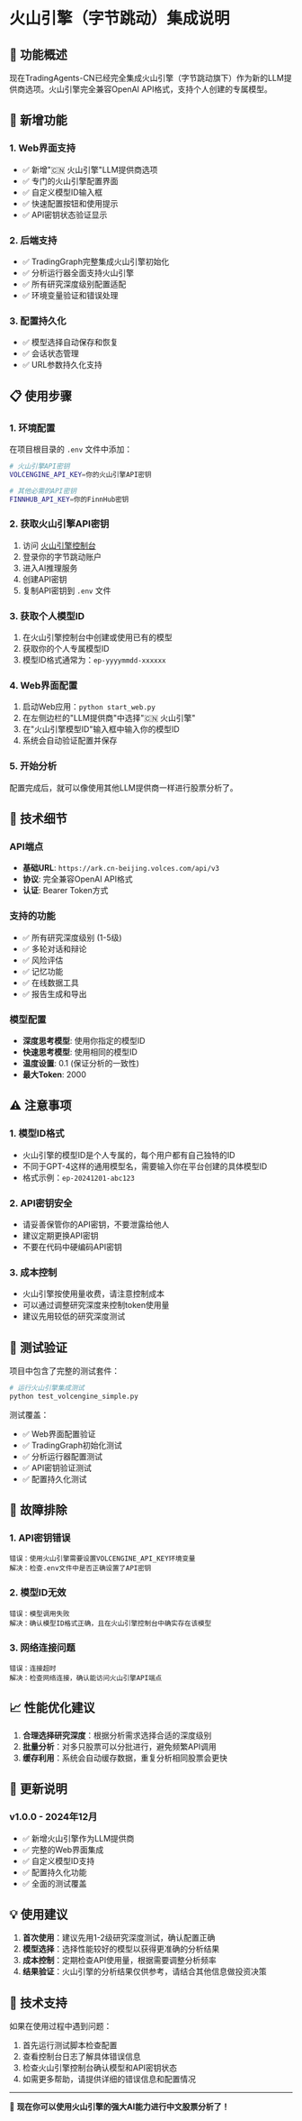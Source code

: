 # 火山引擎（字节跳动）集成说明

## 🎉 功能概述

现在TradingAgents-CN已经完全集成火山引擎（字节跳动旗下）作为新的LLM提供商选项。火山引擎完全兼容OpenAI API格式，支持个人创建的专属模型。

## 🚀 新增功能

### 1. Web界面支持
- ✅ 新增"🇨🇳 火山引擎"LLM提供商选项
- ✅ 专门的火山引擎配置界面
- ✅ 自定义模型ID输入框
- ✅ 快速配置按钮和使用提示
- ✅ API密钥状态验证显示

### 2. 后端支持
- ✅ TradingGraph完整集成火山引擎初始化
- ✅ 分析运行器全面支持火山引擎
- ✅ 所有研究深度级别配置适配
- ✅ 环境变量验证和错误处理

### 3. 配置持久化
- ✅ 模型选择自动保存和恢复
- ✅ 会话状态管理
- ✅ URL参数持久化支持

## 📋 使用步骤

### 1. 环境配置

在项目根目录的 `.env` 文件中添加：

```bash
# 火山引擎API密钥
VOLCENGINE_API_KEY=你的火山引擎API密钥

# 其他必需的API密钥
FINNHUB_API_KEY=你的FinnHub密钥
```

### 2. 获取火山引擎API密钥

1. 访问 [火山引擎控制台](https://console.volcengine.com/ark)
2. 登录你的字节跳动账户
3. 进入AI推理服务
4. 创建API密钥
5. 复制API密钥到 `.env` 文件

### 3. 获取个人模型ID

1. 在火山引擎控制台中创建或使用已有的模型
2. 获取你的个人专属模型ID
3. 模型ID格式通常为：`ep-yyyymmdd-xxxxxx`

### 4. Web界面配置

1. 启动Web应用：`python start_web.py`
2. 在左侧边栏的"LLM提供商"中选择"🇨🇳 火山引擎"
3. 在"火山引擎模型ID"输入框中输入你的模型ID
4. 系统会自动验证配置并保存

### 5. 开始分析

配置完成后，就可以像使用其他LLM提供商一样进行股票分析了。

## 🔧 技术细节

### API端点
- **基础URL**: `https://ark.cn-beijing.volces.com/api/v3`
- **协议**: 完全兼容OpenAI API格式
- **认证**: Bearer Token方式

### 支持的功能
- ✅ 所有研究深度级别 (1-5级)
- ✅ 多轮对话和辩论
- ✅ 风险评估
- ✅ 记忆功能
- ✅ 在线数据工具
- ✅ 报告生成和导出

### 模型配置
- **深度思考模型**: 使用你指定的模型ID
- **快速思考模型**: 使用相同的模型ID
- **温度设置**: 0.1 (保证分析的一致性)
- **最大Token**: 2000

## ⚠️ 注意事项

### 1. 模型ID格式
- 火山引擎的模型ID是个人专属的，每个用户都有自己独特的ID
- 不同于GPT-4这样的通用模型名，需要输入你在平台创建的具体模型ID
- 格式示例：`ep-20241201-abc123`

### 2. API密钥安全
- 请妥善保管你的API密钥，不要泄露给他人
- 建议定期更换API密钥
- 不要在代码中硬编码API密钥

### 3. 成本控制
- 火山引擎按使用量收费，请注意控制成本
- 可以通过调整研究深度来控制token使用量
- 建议先用较低的研究深度测试

## 🧪 测试验证

项目中包含了完整的测试套件：

```bash
# 运行火山引擎集成测试
python test_volcengine_simple.py
```

测试覆盖：
- ✅ Web界面配置验证
- ✅ TradingGraph初始化测试
- ✅ 分析运行器配置测试
- ✅ API密钥验证测试
- ✅ 配置持久化测试

## 🚨 故障排除

### 1. API密钥错误
```
错误：使用火山引擎需要设置VOLCENGINE_API_KEY环境变量
解决：检查.env文件中是否正确设置了API密钥
```

### 2. 模型ID无效
```
错误：模型调用失败
解决：确认模型ID格式正确，且在火山引擎控制台中确实存在该模型
```

### 3. 网络连接问题
```
错误：连接超时
解决：检查网络连接，确认能访问火山引擎API端点
```

## 📈 性能优化建议

1. **合理选择研究深度**：根据分析需求选择合适的深度级别
2. **批量分析**：对多只股票可以分批进行，避免频繁API调用
3. **缓存利用**：系统会自动缓存数据，重复分析相同股票会更快

## 🔄 更新说明

### v1.0.0 - 2024年12月
- ✅ 新增火山引擎作为LLM提供商
- ✅ 完整的Web界面集成
- ✅ 自定义模型ID支持
- ✅ 配置持久化功能
- ✅ 全面的测试覆盖

## 💡 使用建议

1. **首次使用**：建议先用1-2级研究深度测试，确认配置正确
2. **模型选择**：选择性能较好的模型以获得更准确的分析结果
3. **成本控制**：定期检查API使用量，根据需要调整分析频率
4. **结果验证**：火山引擎的分析结果仅供参考，请结合其他信息做投资决策

## 🤝 技术支持

如果在使用过程中遇到问题：

1. 首先运行测试脚本检查配置
2. 查看控制台日志了解具体错误信息
3. 检查火山引擎控制台确认模型和API密钥状态
4. 如需更多帮助，请提供详细的错误信息和配置情况

---

🎯 **现在你可以使用火山引擎的强大AI能力进行中文股票分析了！**